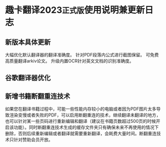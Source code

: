 #  趣卡翻译2023`正式版`使用说明兼更新日志

## 新版本具体更新
大幅优化默认翻译器的翻译准确度。
针对PDF段落内公式进行截图保留。
可免费高质量翻译arkiv论文。
升级内置OCR针对英文文档的识别准确度。

## 谷歌翻译器优化

## 新增书籍断翻重连技术
如果您在翻译书籍过程中，可能一些性能内存较小的电脑或者因为PDF图片太多导致渲染变慢或者失败的PDF，可以启用断翻重连的技术，继续翻译未翻译的地方，也可以针对某一些页码进行重新编辑和翻译（建议在书籍页数超过500页的时候开启该功能）。同时断翻重连技术生成的缓存文件夹只有确保未来不再使用的情况下删除，否则后续重新编辑或者翻译就需要重新翻译，会耗费大量时间。断翻重连技术只针对赞助会员开放。










